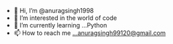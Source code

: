 - 👋 Hi, I’m @anuragsingh1998
- 👀 I’m interested in the world of code
- 🌱 I’m currently learning ...Python
- 📫 How to reach me ...anuragsingh99120@gmail.com

<!---
anuragsingh1998/anuragsingh1998 is a ✨ special ✨ repository because its `README.md` (this file) appears on your GitHub profile.
You can click the Preview link to take a look at your changes.
--->
